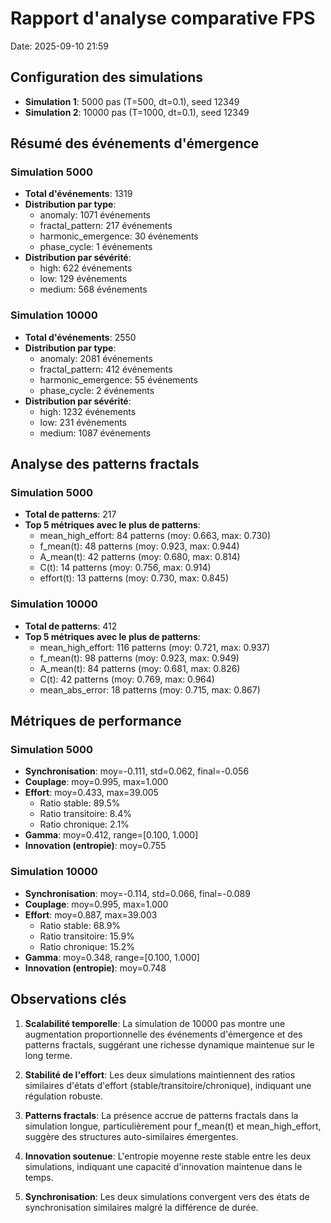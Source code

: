 # Rapport d'analyse comparative FPS
Date: 2025-09-10 21:59

## Configuration des simulations
- **Simulation 1**: 5000 pas (T=500, dt=0.1), seed 12349
- **Simulation 2**: 10000 pas (T=1000, dt=0.1), seed 12349

## Résumé des événements d'émergence

### Simulation 5000
- **Total d'événements**: 1319
- **Distribution par type**:
  - anomaly: 1071 événements
  - fractal_pattern: 217 événements
  - harmonic_emergence: 30 événements
  - phase_cycle: 1 événements
- **Distribution par sévérité**:
  - high: 622 événements
  - low: 129 événements
  - medium: 568 événements

### Simulation 10000
- **Total d'événements**: 2550
- **Distribution par type**:
  - anomaly: 2081 événements
  - fractal_pattern: 412 événements
  - harmonic_emergence: 55 événements
  - phase_cycle: 2 événements
- **Distribution par sévérité**:
  - high: 1232 événements
  - low: 231 événements
  - medium: 1087 événements

## Analyse des patterns fractals

### Simulation 5000
- **Total de patterns**: 217
- **Top 5 métriques avec le plus de patterns**:
  - mean_high_effort: 84 patterns (moy: 0.663, max: 0.730)
  - f_mean(t): 48 patterns (moy: 0.923, max: 0.944)
  - A_mean(t): 42 patterns (moy: 0.680, max: 0.814)
  - C(t): 14 patterns (moy: 0.756, max: 0.914)
  - effort(t): 13 patterns (moy: 0.730, max: 0.845)

### Simulation 10000
- **Total de patterns**: 412
- **Top 5 métriques avec le plus de patterns**:
  - mean_high_effort: 116 patterns (moy: 0.721, max: 0.937)
  - f_mean(t): 98 patterns (moy: 0.923, max: 0.949)
  - A_mean(t): 84 patterns (moy: 0.681, max: 0.826)
  - C(t): 42 patterns (moy: 0.769, max: 0.964)
  - mean_abs_error: 18 patterns (moy: 0.715, max: 0.867)

## Métriques de performance

### Simulation 5000
- **Synchronisation**: moy=-0.111, std=0.062, final=-0.056
- **Couplage**: moy=0.995, max=1.000
- **Effort**: moy=0.433, max=39.005
  - Ratio stable: 89.5%
  - Ratio transitoire: 8.4%
  - Ratio chronique: 2.1%
- **Gamma**: moy=0.412, range=[0.100, 1.000]
- **Innovation (entropie)**: moy=0.755

### Simulation 10000
- **Synchronisation**: moy=-0.114, std=0.066, final=-0.089
- **Couplage**: moy=0.995, max=1.000
- **Effort**: moy=0.887, max=39.003
  - Ratio stable: 68.9%
  - Ratio transitoire: 15.9%
  - Ratio chronique: 15.2%
- **Gamma**: moy=0.348, range=[0.100, 1.000]
- **Innovation (entropie)**: moy=0.748

## Observations clés

1. **Scalabilité temporelle**: La simulation de 10000 pas montre une augmentation proportionnelle des événements d'émergence et des patterns fractals, suggérant une richesse dynamique maintenue sur le long terme.

2. **Stabilité de l'effort**: Les deux simulations maintiennent des ratios similaires d'états d'effort (stable/transitoire/chronique), indiquant une régulation robuste.

3. **Patterns fractals**: La présence accrue de patterns fractals dans la simulation longue, particulièrement pour f_mean(t) et mean_high_effort, suggère des structures auto-similaires émergentes.

4. **Innovation soutenue**: L'entropie moyenne reste stable entre les deux simulations, indiquant une capacité d'innovation maintenue dans le temps.

5. **Synchronisation**: Les deux simulations convergent vers des états de synchronisation similaires malgré la différence de durée.
